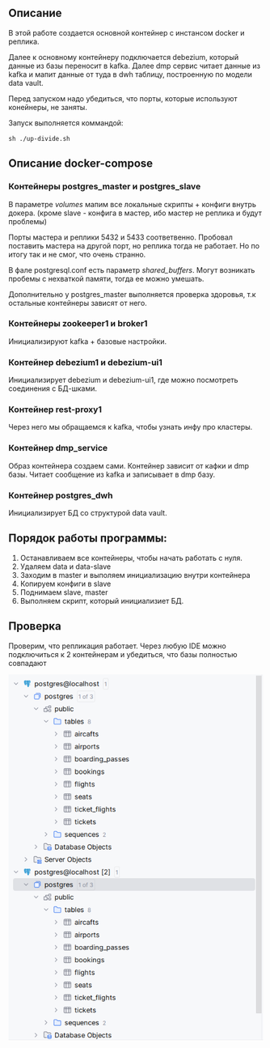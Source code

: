 ## Описание
В этой работе создается основной контейнер с инстансом docker и реплика. 

Далее к основному контейнеру подключается debezium, который данные из базы переносит в kafka. Далее dmp сервис читает данные из kafka и мапит данные от туда в dwh таблицу, построенную по модели data vault. 

Перед запуском надо убедиться, что порты, которые используют конейнеры, не заняты.

Запуск выполняется коммандой:

```
sh ./up-divide.sh
```
## Описание docker-compose

### Контейнеры postgres_master и postgres_slave
В параметре *volumes* мапим все локальные скрипты + конфиги внутрь докера. (кроме slave - конфига в мастер, ибо мастер не реплика и будут проблемы)

Порты мастера и реплики 5432 и 5433 соответвенно. Пробовал поставить мастера на другой порт, но реплика тогда не работает. Но по итогу так и не смог, что очень странно.

В фале postgresql.conf есть параметр *shared_buffers*. Могут возникать пробемы с нехваткой памяти, тогда ее можно умешать.

Дополнительно у postgres_master выполняется проверка здоровья, т.к остальные контейнеры зависят от него.

### Контейнеры zookeeper1 и broker1
Инициализируют kafka + базовые настройки.

### Контейнер debezium1 и debezium-ui1
Инициализирует debezium и debezium-ui1, где можно посмотреть соединения с БД-шками.

### Контейнер rest-proxy1
Через него мы обращаемся к kafka, чтобы узнать инфу про кластеры.

### Контейнер dmp_service
Образ контейнера создаем сами. Контейнер зависит от кафки и dmp базы. Читает сообщение из kafka и записывает в dmp базу.

### Контейнер postgres_dwh
Инициализирует БД со структурой data vault.

## Порядок работы программы:
1. Останавливаем все контейнеры, чтобы начать работать с нуля.
2. Удаляем data и data-slave
3. Заходим в master и выполяем инициализацию внутри контейнера
4. Копируем конфиги в slave
5. Поднимаем slave, master
6. Выполняем скрипт, который инициализиет БД.

## Проверка
Проверим, что репликация работает. Через любую IDE можно подключиться к 2 контейнерам и убедиться, что базы полностью совпадают

![alt text](https://github.com/klyshnikov/dwh-hw1/blob/main/%D0%A1%D0%BD%D0%B8%D0%BC%D0%BE%D0%BA%20%D1%8D%D0%BA%D1%80%D0%B0%D0%BD%D0%B0%20%D0%BE%D1%82%202024-11-04%2000-57-36.png)
